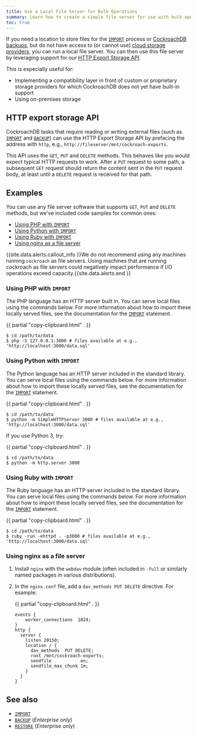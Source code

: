 ```yaml
---
title: Use a Local File Server for Bulk Operations
summary: Learn how to create a simple file server for use with bulk operations within CockroachDB
toc: true
---
```


If you need a location to store files for the [`IMPORT`](import.html) process or [CockroachDB backups](backup.html), but do not have access to (or cannot use) [cloud storage providers](use-cloud-storage-for-bulk-operations.html), you can run a local file server. You can then use this file server by leveraging support for our [HTTP Export Storage API](#http-export-storage-api).

This is especially useful for:

- Implementing a compatibility layer in front of custom or proprietary storage providers for which CockroachDB does not yet have built-in support
- Using on-premises storage

## HTTP export storage API

CockroachDB tasks that require reading or writing external files (such as [`IMPORT`](import.html) and [`BACKUP`](backup.html)) can use the HTTP Export Storage API by prefacing the address with `http`, e.g., `http://fileserver/mnt/cockroach-exports`.

This API uses the `GET`, `PUT` and `DELETE` methods. This behaves like you would expect typical HTTP requests to work. After a `PUT` request to some path, a subsequent `GET` request should return the content sent in the `PUT` request body, at least until a `DELETE` request is received for that path.

## Examples

You can use any file server software that supports `GET`, `PUT` and `DELETE` methods, but we've included code samples for common ones:

- [Using PHP with `IMPORT`](#using-php-with-import)
- [Using Python with `IMPORT`](#using-python-with-import)
- [Using Ruby with `IMPORT`](#using-ruby-with-import)
- [Using nginx as a file server](#using-nginx-as-a-file-server)

{{site.data.alerts.callout_info }}We do not recommend using any machines running <code>cockroach</code> as file servers. Using machines that are running cockroach as file servers could negatively impact performance if I/O operations exceed capacity.{{site.data.alerts.end }}

### Using PHP with `IMPORT`

The PHP language has an HTTP server built in.  You can serve local files using the commands below.  For more information about how to import these locally served files, see the documentation for the [`IMPORT`][import] statement.

{{ partial "copy-clipboard.html" . }}
~~~ shell
$ cd /path/to/data
$ php -S 127.0.0.1:3000 # files available at e.g., 'http://localhost:3000/data.sql'
~~~

### Using Python with `IMPORT`

The Python language has an HTTP server included in the standard library.  You can serve local files using the commands below.  For more information about how to import these locally served files, see the documentation for the [`IMPORT`][import] statement.

{{ partial "copy-clipboard.html" . }}
~~~ shell
$ cd /path/to/data
$ python -m SimpleHTTPServer 3000 # files available at e.g., 'http://localhost:3000/data.sql'
~~~

If you use Python 3, try:

{{ partial "copy-clipboard.html" . }}
~~~ shell
$ cd /path/to/data
$ python -m http.server 3000
~~~

### Using Ruby with `IMPORT`

The Ruby language has an HTTP server included in the standard library.  You can serve local files using the commands below.  For more information about how to import these locally served files, see the documentation for the [`IMPORT`][import] statement.

{{ partial "copy-clipboard.html" . }}
~~~ shell
$ cd /path/to/data
$ ruby -run -ehttpd . -p3000 # files available at e.g., 'http://localhost:3000/data.sql'
~~~

### Using nginx as a file server

1. Install `nginx` with the `webdav` module (often included in `-full` or similarly named packages in various distributions).

2. In the `nginx.conf` file, add a `dav_methods PUT DELETE` directive. For example:

    {{ partial "copy-clipboard.html" . }}
    ~~~ nginx
    events {
        worker_connections  1024;
    }
    http {
      server {
        listen 20150;
        location / {
          dav_methods  PUT DELETE;
          root /mnt/cockroach-exports;
          sendfile           on;
          sendfile_max_chunk 1m;
        }
      }
    }
    ~~~

## See also

- [`IMPORT`][import]
- [`BACKUP`](backup.html) (*Enterprise only*)
- [`RESTORE`](restore.html) (*Enterprise only*)

<!-- Reference Links -->

[import]: import.html
